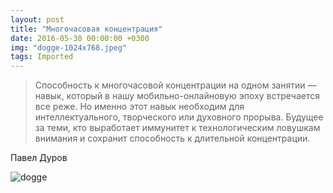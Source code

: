 ```yaml
---
layout: post
title: "Многочасовая концентрация"
date: 2016-05-30 00:00:00 +0300
img: "dogge-1024x768.jpeg"
tags: Imported
---
```


> Способность к многочасовой концентрации на одном занятии — навык, который в нашу мобильно-онлайновую эпоху встречается все реже. Но именно этот навык необходим для интеллектуального, творческого или духовного прорыва. Будущее за теми, кто выработает иммунитет к технологическим ловушкам внимания и сохранит способность к длительной концентрации.

Павел Дуров

![dogge](/blog/assets/img/dogge-1024x768.jpeg)
